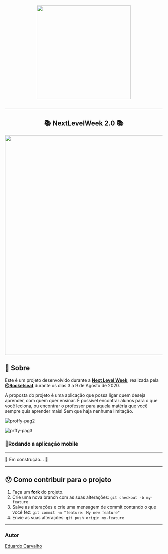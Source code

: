 
<div align="center">
    <img src="https://user-images.githubusercontent.com/60022350/89736446-d33ce680-da3f-11ea-897d-9980d977d028.png" width="300px"/>
</div>

<br />



---


<h2 align="center">
   📚 NextLevelWeek 2.0 📚
</h2>
<div align="center">
 <img src="https://user-images.githubusercontent.com/60022350/91112339-3db56f80-e659-11ea-9789-e4cdeac57e6b.gif" width="700px"/>
</div>


## 📖 Sobre 

Este é um projeto desenvolvido durante a **[Next Level Week](https://nextlevelweek.com/)**, realizada pela **[@Rocketseat](https://github.com/Rocketseat)** durante os dias 3 a 9 de Agosto de 2020.

A proposta do projeto é uma aplicação que possa ligar quem deseja aprender, com quem quer ensinar. 
É possível encontrar alunos para o que você leciona, ou encontrar o professor para aquela matéria que você sempre quis aprender mais! 
Sem que haja nenhuma limitação.


![proffy-pag2](https://user-images.githubusercontent.com/60022350/89736691-983bb280-da41-11ea-91b6-c56de0b262a4.png)


![prffy-pag3](https://user-images.githubusercontent.com/60022350/89736693-9c67d000-da41-11ea-8d1c-7d95a9fbf855.png)





### 📱Rodando a aplicação mobile 


---



🚧 Em construção... 🚧


---


## 😯 Como contribuir para o projeto


1. Faça um **fork** do projeto.
2. Crie uma nova branch com as suas alterações: `git checkout -b my-feature`
3. Salve as alterações e crie uma mensagem de commit contando o que você fez: `git commit -m "feature: My new feature"`
4. Envie as suas alterações: `git push origin my-feature`



---


### Autor



[Eduardo Carvalho](https://github.com/eduardocarvalhojunior)
